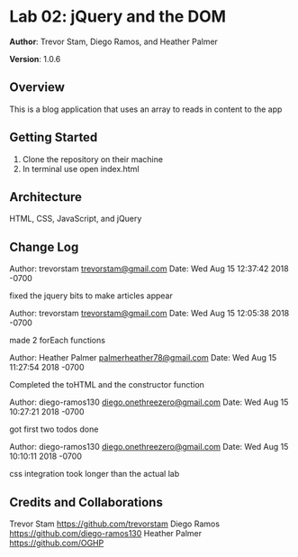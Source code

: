 # Lab 02: jQuery and the DOM

**Author**: Trevor Stam, Diego Ramos, and Heather Palmer

**Version**: 1.0.6

## Overview
This is a blog application that uses an array to reads in content to the app

## Getting Started
1. Clone the repository on their machine
2. In terminal use open index.html

## Architecture
HTML, CSS, JavaScript, and jQuery

## Change Log

Author: trevorstam <trevorstam@gmail.com>
Date:   Wed Aug 15 12:37:42 2018 -0700

   fixed the jquery bits to make articles appear


Author: trevorstam <trevorstam@gmail.com>
Date:   Wed Aug 15 12:05:38 2018 -0700

   made 2 forEach functions


Author: Heather Palmer <palmerheather78@gmail.com>
Date:   Wed Aug 15 11:27:54 2018 -0700

   Completed the toHTML and the constructor function


Author: diego-ramos130 <diego.onethreezero@gmail.com>
Date:   Wed Aug 15 10:27:21 2018 -0700

   got first two todos done


Author: diego-ramos130 <diego.onethreezero@gmail.com>
Date:   Wed Aug 15 10:10:11 2018 -0700

   css integration took longer than the actual lab

## Credits and Collaborations
Trevor Stam https://github.com/trevorstam
Diego Ramos https://github.com/diego-ramos130
Heather Palmer https://github.com/OGHP